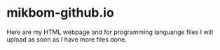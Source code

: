 # mikbom-github.io
Here are my HTML webpage and for programming languange files I will upload as soon as I have more files done.
